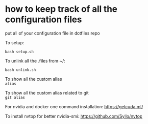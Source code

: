 # how to keep track of all the configuration files

put all of your configuration file in dotfiles repo

To setup:
```
bash setup.sh
```

To unlink all the .files from ~/:
```
bash unlink.sh
```

To show all the custom alias\
`alias` 

To show all the custom alias related to git\
`git alias` 

For nvidia and docker one command installation:
https://getcuda.ml/

To install nvtop for better nvidia-smi:
https://github.com/Syllo/nvtop
